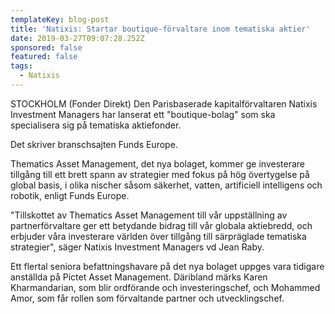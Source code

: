 ```yaml
---
templateKey: blog-post
title: 'Natixis: Startar boutique-förvaltare inom tematiska aktier'
date: 2019-03-27T09:07:28.252Z
sponsored: false
featured: false
tags:
  - Natixis
---
```

STOCKHOLM (Fonder Direkt) Den Parisbaserade kapitalförvaltaren Natixis Investment Managers har lanserat ett "boutique-bolag" som ska specialisera sig på tematiska aktiefonder.



Det skriver branschsajten Funds Europe.



Thematics Asset Management, det nya bolaget, kommer ge investerare tillgång till ett brett spann av strategier med fokus på hög övertygelse på global basis, i olika nischer såsom säkerhet, vatten, artificiell intelligens och robotik, enligt Funds Europe.



"Tillskottet av Thematics Asset Management till vår uppställning av partnerförvaltare ger ett betydande bidrag till vår globala aktiebredd, och erbjuder våra investerare världen över tillgång till särpräglade tematiska strategier", säger Natixis Investment Managers vd Jean Raby.



Ett flertal seniora befattningshavare på det nya bolaget uppges vara tidigare anställda på Pictet Asset Management. Däribland märks Karen Kharmandarian, som blir ordförande och investeringschef, och Mohammed Amor, som får rollen som förvaltande partner och utvecklingschef.
